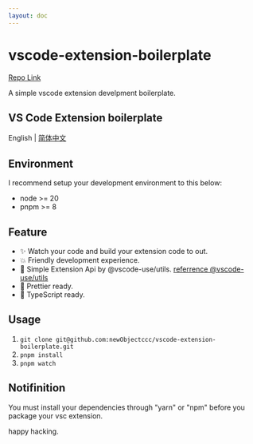 ```yaml
---
layout: doc
---
```



# vscode-extension-boilerplate

[Repo Link](https://github.com/newObjectccc/vscode-extension-boilerplate)

A simple vscode extension develpment boilerplate.

## VS Code Extension boilerplate

English | [简体中文](https://github.com/newObjectccc/vscode-extension-boilerplate/blob/main/README-zh-Hans.md)

## Environment

I recommend setup your development environment to this below:

- node >= 20
- pnpm >= 8

## Feature

- ✨ Watch your code and build your extension code to out.
- 💥 Friendly development experience.
- 💫 Simple Extension Api by @vscode-use/utils. [referrence @vscode-use/utils](https://github.com/vscode-use/utils/blob/main/README.md)
- 🧨 Prettier ready.
- 💖 TypeScript ready.

## Usage

1. `git clone git@github.com:newObjectccc/vscode-extension-boilerplate.git`
2. `pnpm install`
3. `pnpm watch`

## Notifinition

You must install your dependencies through "yarn" or "npm" before you package your vsc extension.

happy hacking.
